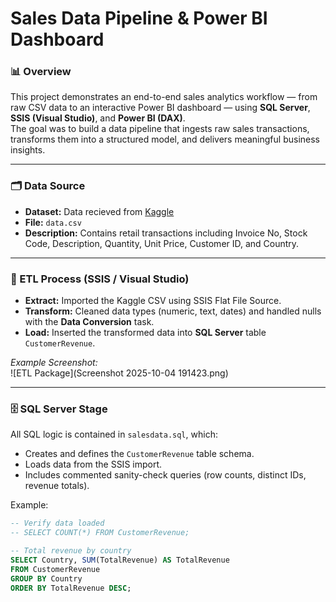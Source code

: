 # Sales Data Pipeline & Power BI Dashboard

### 📊 Overview
This project demonstrates an end-to-end sales analytics workflow — from raw CSV data to an interactive Power BI dashboard — using **SQL Server**, **SSIS (Visual Studio)**, and **Power BI (DAX)**.  
The goal was to build a data pipeline that ingests raw sales transactions, transforms them into a structured model, and delivers meaningful business insights.

---

### 🗂️ Data Source
- **Dataset:** Data recieved from [Kaggle](https://www.kaggle.com/) 
- **File:** `data.csv`  
- **Description:** Contains retail transactions including Invoice No, Stock Code, Description, Quantity, Unit Price, Customer ID, and Country.

---

### 🔧 ETL Process (SSIS / Visual Studio)
- **Extract:** Imported the Kaggle CSV using SSIS Flat File Source.  
- **Transform:** Cleaned data types (numeric, text, dates) and handled nulls with the **Data Conversion** task.  
- **Load:** Inserted the transformed data into **SQL Server** table `CustomerRevenue`.

*Example Screenshot:*  
![ETL Package](Screenshot 2025-10-04 191423.png)

---

### 🗄️ SQL Server Stage
All SQL logic is contained in `salesdata.sql`, which:
- Creates and defines the `CustomerRevenue` table schema.  
- Loads data from the SSIS import.  
- Includes commented sanity-check queries (row counts, distinct IDs, revenue totals).  

Example:
```sql
-- Verify data loaded
-- SELECT COUNT(*) FROM CustomerRevenue;

-- Total revenue by country
SELECT Country, SUM(TotalRevenue) AS TotalRevenue
FROM CustomerRevenue
GROUP BY Country
ORDER BY TotalRevenue DESC;
